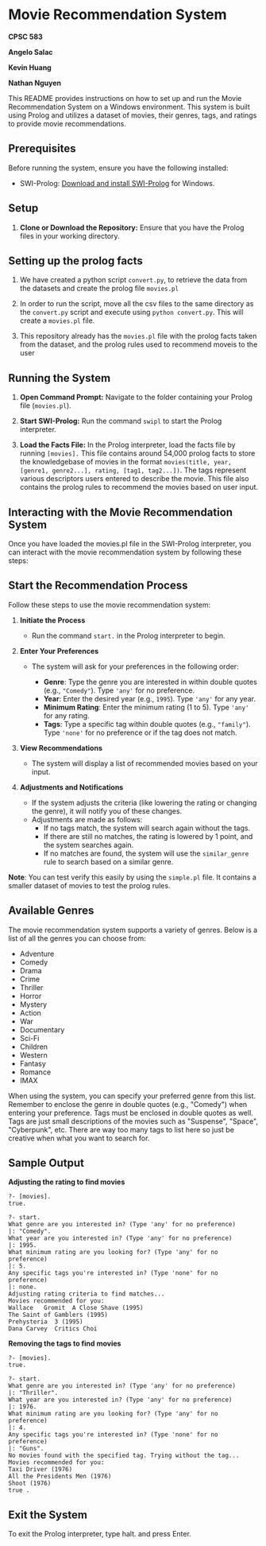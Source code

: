 # Movie Recommendation System
**CPSC 583** 

**Angelo Salac**

**Kevin Huang**

**Nathan Nguyen**

This README provides instructions on how to set up and run the Movie Recommendation System on a Windows environment. This system is built using Prolog and utilizes a dataset of movies, their genres, tags, and ratings to provide movie recommendations.

## Prerequisites

Before running the system, ensure you have the following installed:
- SWI-Prolog: [Download and install SWI-Prolog](https://www.swi-prolog.org/Download.html) for Windows.

## Setup

1. **Clone or Download the Repository:**
   Ensure that you have the Prolog files in your working directory.

## Setting up the prolog facts

1. We have created a python script `convert.py`, to retrieve the data from the datasets and create the prolog file `movies.pl`

2. In order to run the script, move all the csv files to the same directory as the `convert.py` script and execute using `python convert.py`. This will create a `movies.pl` file.

3. This repository already has the `movies.pl` file with the prolog facts taken from the dataset, and the prolog rules used to recommend moveis to the user

## Running the System

1. **Open Command Prompt:**
   Navigate to the folder containing your Prolog file (`movies.pl`).

2. **Start SWI-Prolog:**
   Run the command `swipl` to start the Prolog interpreter.

3. **Load the Facts File:**
   In the Prolog interpreter, load the facts file by running `[movies].` This file contains around 54,000 prolog facts to store the knowledgebase of movies in the format `movies(title, year, [genre1, genre2...], rating, [tag1, tag2...])`. The tags represent various descriptors users entered to describe the movie. This file also contains the prolog rules to recommend the movies based on user input.

## Interacting with the Movie Recommendation System
Once you have loaded the movies.pl file in the SWI-Prolog interpreter, you can interact with the movie recommendation system by following these steps:

## Start the Recommendation Process

Follow these steps to use the movie recommendation system:

1. **Initiate the Process**
   - Run the command `start.` in the Prolog interpreter to begin.

2. **Enter Your Preferences**
   - The system will ask for your preferences in the following order:

     - **Genre**: Type the genre you are interested in within double quotes (e.g., `"Comedy"`). Type `'any'` for no preference.
     - **Year**: Enter the desired year (e.g., `1995`). Type `'any'` for any year.
     - **Minimum Rating**: Enter the minimum rating (1 to 5). Type `'any'` for any rating.
     - **Tags**: Type a specific tag within double quotes (e.g., `"family"`). Type `'none'` for no preference or if the tag does not match.

3. **View Recommendations**
   - The system will display a list of recommended movies based on your input.

4. **Adjustments and Notifications**
   - If the system adjusts the criteria (like lowering the rating or changing the genre), it will notify you of these changes.
   - Adjustments are made as follows:
     - If no tags match, the system will search again without the tags.
     - If there are still no matches, the rating is lowered by 1 point, and the system searches again.
     - If no matches are found, the system will use the `similar_genre` rule to search based on a similar genre.

**Note**: You can test verify this easily by using the `simple.pl` file. It contains a smaller dataset of movies to test the prolog rules.

## Available Genres

The movie recommendation system supports a variety of genres. Below is a list of all the genres you can choose from:

* Adventure
* Comedy
* Drama
* Crime
* Thriller
* Horror
* Mystery
* Action
* War
* Documentary
* Sci-Fi
* Children
* Western
* Fantasy
* Romance
* IMAX

When using the system, you can specify your preferred genre from this list. Remember to enclose the genre in double quotes (e.g., "Comedy") when entering your preference.
Tags must be enclosed in double quotes as well. Tags are just small descriptions of the movies such as "Suspense", "Space", "Cyberpunk", etc. There are way too many tags to list here so just be creative when what you want to search for.

## Sample Output
**Adjusting the rating to find movies**
```
?- [movies].
true.

?- start.
What genre are you interested in? (Type 'any' for no preference)
|: "Comedy".
What year are you interested in? (Type 'any' for no preference)
|: 1995.
What minimum rating are you looking for? (Type 'any' for no preference)
|: 5.
Any specific tags you're interested in? (Type 'none' for no preference)
|: none.
Adjusting rating criteria to find matches...
Movies recommended for you: 
Wallace   Gromit  A Close Shave (1995)
The Saint of Gamblers (1995)
Prehysteria  3 (1995)
Dana Carvey  Critics Choi
```

**Removing the tags to find movies**
```
?- [movies].
true.

?- start.
What genre are you interested in? (Type 'any' for no preference)
|: "Thriller".
What year are you interested in? (Type 'any' for no preference)
|: 1976.
What minimum rating are you looking for? (Type 'any' for no preference)
|: 4.
Any specific tags you're interested in? (Type 'none' for no preference)
|: "Guns".
No movies found with the specified tag. Trying without the tag...
Movies recommended for you: 
Taxi Driver (1976)
All the Presidents Men (1976)
Shoot (1976)
true .
```


## Exit the System
To exit the Prolog interpreter, type halt. and press Enter.
